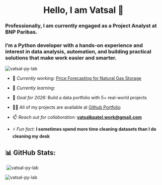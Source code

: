 <h1 align="center">Hello, I am Vatsal 👋</h1>
<h3>Professionally, I am currently engaged as a Project Analyst at BNP Paribas.</h3> 
<h3>I’m a Python developer with a hands-on experience and interest in data analysis, automation, and building practical solutions that make work easier and smarter.</h3>
 
<p align="left"> <img src="https://komarev.com/ghpvc/?username=vatsal-py-lab&label=Profile%20views&color=0e75b6&style=flat" alt="vatsal-py-lab" /> </p>

- 🔭 *Currently working:* [Price Forecasting for Natural Gas Storage](https://github.com/vatsal-py-lab/natural-gas-storage-forecast)

- 🌱 *Currently learning:*  

- 🎯 *Goal for 2026:*  Build a data portfolio with 5+ real-world projects 

- 👨‍💻 All of my projects are available at [Github Portfolio](https://github.com/vatsal-py-lab)

- 📫 *Reach out for collaboration:* **vatsalkpatel.work@gmail.com**

- ⚡ *Fun fact:* **I sometimes spend more time cleaning datasets than I do cleaning my desk**

## 📊 GitHub Stats:
<p>&nbsp;<img align="center" src="https://github-readme-stats.vercel.app/api?username=vatsal-py-lab&show_icons=true&theme=highcontrast&locale=en" alt="vatsal-py-lab" /></p>

<p><img align="center" src="https://github-readme-streak-stats.herokuapp.com/?user=vatsal-py-lab&theme=highcontrast" alt="vatsal-py-lab" /></p>
